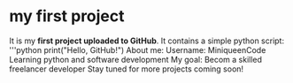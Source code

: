 # my first project
It is my **first project uploaded to GitHub**.
It contains a simple python script:
'''python
print("Hello, GitHub!")
About me:
Username: MiniqueenCode
Learning python and software development
My goal: Becom a skilled freelancer developer
Stay tuned for more projects coming soon!
